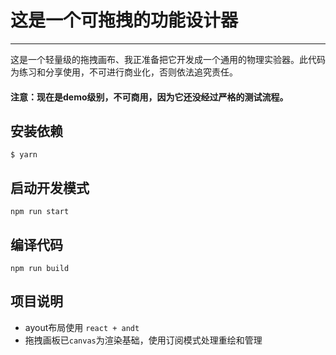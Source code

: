 # 这是一个可拖拽的功能设计器
---
这是一个轻量级的拖拽画布、我正准备把它开发成一个通用的物理实验器。此代码为练习和分享使用，不可进行商业化，否则依法追究责任。

#### 注意：现在是demo级别，不可商用，因为它还没经过严格的测试流程。

## 安装依赖
``` $ yarn ```

## 启动开发模式
``` npm run start ```

## 编译代码
``` npm run build ```

## 项目说明
 - ayout布局使用 `react + andt`
 - 拖拽画板已`canvas`为渲染基础，使用订阅模式处理重绘和管理

